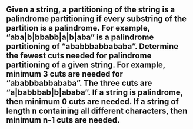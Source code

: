 ## Given a string, a partitioning of the string is a palindrome partitioning if every substring of the partition is a palindrome. For example, “aba|b|bbabb|a|b|aba” is a palindrome partitioning of “ababbbabbababa”. Determine the fewest cuts needed for palindrome partitioning of a given string. For example, minimum 3 cuts are needed for “ababbbabbababa”. The three cuts are “a|babbbab|b|ababa”. If a string is palindrome, then minimum 0 cuts are needed. If a string of length n containing all different characters, then minimum n-1 cuts are needed.

